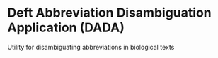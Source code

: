 # Deft Abbreviation Disambiguation Application (DADA)
Utility for disambiguating abbreviations in biological texts
